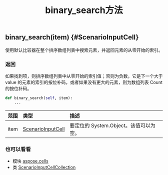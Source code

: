 ﻿---
title: binary_search方法
second_title: Aspose.Cells for Python via .NET API 参考资料
description:
type: docs
weight: 30
url: /zh/python-net/aspose.cells/scenarioinputcellcollection/binary_search/
is_root: false
---
##  binary_search(item) {#ScenarioInputCell}
使用默认比较器在整个排序数组列表中搜索元素，并返回元素的从零开始的索引。


### 返回

如果找到项，则排序数组列表中从零开始的索引值；否则为负数，它是下一个大于 value 的元素的索引的按位补码，或者如果没有更大的元素，则为数组列表 Count 的按位补码。


```python
def binary_search(self, item):
    ...
```


|范围|类型|描述|
| :- | :- | :- |
| item | [ScenarioInputCell](/cells/zh/python-net/aspose.cells/scenarioinputcell) |要定位的 System.Object。该值可以为空。|



### 也可以看看
* 模块 [aspose.cells](../../)
* 类 [ScenarioInputCellCollection](/cells/zh/python-net/aspose.cells/scenarioinputcellcollection)
